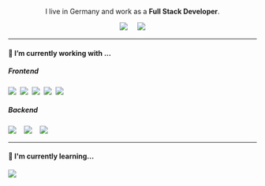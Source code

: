 <p align='center'>
  I live in Germany and work as a <b>Full Stack Developer</b>.
</p>

<p align='center'>
  <a href="https://twitter.com/gundogduyakici"><img src="https://img.shields.io/badge/twitter-%231DA1F2.svg?&style=for-the-badge&logo=twitter&logoColor=white" /></a>&nbsp;&nbsp;&nbsp;&nbsp;
  <a href="https://www.linkedin.com/in/gundogduyakici/"><img src="https://img.shields.io/badge/linkedin-%230077B5.svg?&style=for-the-badge&logo=linkedin&logoColor=white" /></a>

</p>


<hr>




<h4> 🔭 I’m currently working with ...</h4>


<h5>Frontend</h5>
<p >
  <img src="https://img.shields.io/badge/html5%20-%23e34f26.svg?&style=for-the-badge&logo=html5&logoColor=white" />&nbsp;&nbsp;<img src="https://img.shields.io/badge/css3%20-%231572B6.svg?&style=for-the-badge&logo=css3&logoColor=white" />&nbsp;&nbsp;<img src="https://img.shields.io/badge/jquery%20-%230769ad.svg?&style=for-the-badge&logo=jquery&logoColor=white" />&nbsp;&nbsp;<img src="https://img.shields.io/badge/javascript%20-%23F7DF1E.svg?&style=for-the-badge&logo=javascript&logoColor=white" />&nbsp;&nbsp;<img src="https://img.shields.io/badge/React.js%20-%2302569B.svg?&style=for-the-badge&logo=React&logoColor=white" />&nbsp;&nbsp;&nbsp;
</p>


<h5>Backend</h5>
<p >
  <img src="https://img.shields.io/badge/php-%23777BB4.svg?&style=for-the-badge&logo=php&logoColor=white" />&nbsp;&nbsp;&nbsp;
  <img src="https://img.shields.io/badge/laravel%20-%23FF2D20.svg?&style=for-the-badge&logo=laravel&logoColor=white" />&nbsp;&nbsp;&nbsp;
  <img src="https://img.shields.io/badge/mysql-%2300f.svg?&style=for-the-badge&logo=mysql&logoColor=white" />&nbsp;&nbsp;&nbsp;  
</p>

<hr>

<h4>🌱 I'm currently learning...</h4>
<p >  
  <img src="https://img.shields.io/badge/vue.js%20-%2335495e.svg?&style=for-the-badge&logo=vue.js&logoColor=%234FC08D" />
</p>
